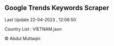 

## Google Trends Keywords Scraper 
 
Last Update 22-04-2023 , 12:08:50

Country List :
VIETNAM.json



© Abdul Muttaqin 
